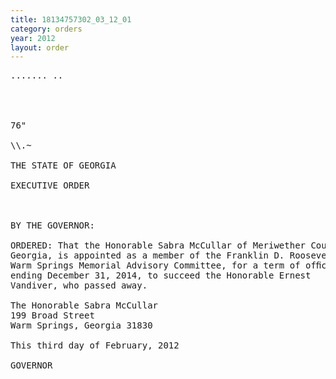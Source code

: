 ```yaml
---
title: 18134757302_03_12_01
category: orders
year: 2012
layout: order
---
```


<pre>....... ..

  
 

76"

\\.~

THE STATE OF GEORGIA

EXECUTIVE ORDER

  

BY THE GOVERNOR:

ORDERED: That the Honorable Sabra McCullar of Meriwether County,
Georgia, is appointed as a member of the Franklin D. Roosevelt
Warm Springs Memorial Advisory Committee, for a term of ofﬁce
ending December 31, 2014, to succeed the Honorable Ernest
Vandiver, who passed away.

The Honorable Sabra McCullar
199 Broad Street
Warm Springs, Georgia 31830

This third day of February, 2012

GOVERNOR

     

</pre>
